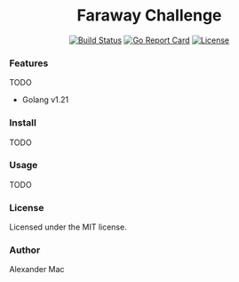 <p align="center">
  <h1 align="center">Faraway Challenge</h1>
  <p align="center">
    <a href="https://github.com/alexandermac/faraway-chal/actions/workflows/ci.yml?query=branch%3Amaster"><img src="https://github.com/alexandermac/faraway-chal/actions/workflows/ci.yml/badge.svg" alt="Build Status"></a>
    <a href="https://goreportcard.com/report/github.com/alexandermac/faraway-chal"><img src="https://goreportcard.com/badge/github.com/alexandermac/faraway-chal" alt="Go Report Card"></a>
    <a href="LICENSE"><img src="https://img.shields.io/github/license/alexandermac/faraway-chal.svg" alt="License"></a>
  </p>
</p>

### Features
TODO
- Golang v1.21

### Install
TODO

### Usage
TODO

### License
Licensed under the MIT license.

### Author
Alexander Mac
